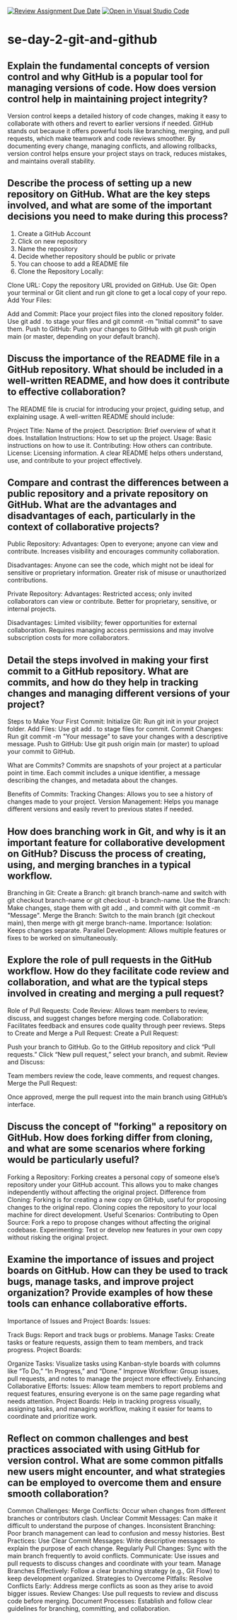 [![Review Assignment Due Date](https://classroom.github.com/assets/deadline-readme-button-22041afd0340ce965d47ae6ef1cefeee28c7c493a6346c4f15d667ab976d596c.svg)](https://classroom.github.com/a/8wgCKhpZ)
[![Open in Visual Studio Code](https://classroom.github.com/assets/open-in-vscode-2e0aaae1b6195c2367325f4f02e2d04e9abb55f0b24a779b69b11b9e10269abc.svg)](https://classroom.github.com/online_ide?assignment_repo_id=15585816&assignment_repo_type=AssignmentRepo)
# se-day-2-git-and-github
## Explain the fundamental concepts of version control and why GitHub is a popular tool for managing versions of code. How does version control help in maintaining project integrity?
Version control keeps a detailed history of code changes, making it easy to collaborate with others and revert to earlier versions if needed. GitHub stands out because it offers powerful tools like branching, merging, and pull requests, which make teamwork and code reviews smoother. By documenting every change, managing conflicts, and allowing rollbacks, version control helps ensure your project stays on track, reduces mistakes, and maintains overall stability.

## Describe the process of setting up a new repository on GitHub. What are the key steps involved, and what are some of the important decisions you need to make during this process?
1. Create a GitHub Account
2. Click on new repository
3. Name the repository
4. Decide whether repository should be public or private
5. You can choose to add a README file
6. Clone the Repository Locally:

Clone URL: Copy the repository URL provided on GitHub.
Use Git: Open your terminal or Git client and run git clone <repository-url> to get a local copy of your repo.
Add Your Files:

Add and Commit: Place your project files into the cloned repository folder. Use git add . to stage your files and git commit -m "Initial commit" to save them.
Push to GitHub: Push your changes to GitHub with git push origin main (or master, depending on your default branch).

## Discuss the importance of the README file in a GitHub repository. What should be included in a well-written README, and how does it contribute to effective collaboration?
The README file is crucial for introducing your project, guiding setup, and explaining usage. A well-written README should include:

Project Title: Name of the project.
Description: Brief overview of what it does.
Installation Instructions: How to set up the project.
Usage: Basic instructions on how to use it.
Contributing: How others can contribute.
License: Licensing information.
A clear README helps others understand, use, and contribute to your project effectively.


## Compare and contrast the differences between a public repository and a private repository on GitHub. What are the advantages and disadvantages of each, particularly in the context of collaborative projects?
Public Repository:
Advantages:
Open to everyone; anyone can view and contribute.
Increases visibility and encourages community collaboration.

Disadvantages:
Anyone can see the code, which might not be ideal for sensitive or proprietary information.
Greater risk of misuse or unauthorized contributions.

Private Repository:
Advantages:
Restricted access; only invited collaborators can view or contribute.
Better for proprietary, sensitive, or internal projects.

Disadvantages:
Limited visibility; fewer opportunities for external collaboration.
Requires managing access permissions and may involve subscription costs for more collaborators.

## Detail the steps involved in making your first commit to a GitHub repository. What are commits, and how do they help in tracking changes and managing different versions of your project?
Steps to Make Your First Commit:
Initialize Git: Run git init in your project folder.
Add Files: Use git add . to stage files for commit.
Commit Changes: Run git commit -m "Your message" to save your changes with a descriptive message.
Push to GitHub: Use git push origin main (or master) to upload your commit to GitHub.

What are Commits?
Commits are snapshots of your project at a particular point in time. Each commit includes a unique identifier, a message describing the changes, and metadata about the changes.

Benefits of Commits:
Tracking Changes: Allows you to see a history of changes made to your project.
Version Management: Helps you manage different versions and easily revert to previous states if needed.
## How does branching work in Git, and why is it an important feature for collaborative development on GitHub? Discuss the process of creating, using, and merging branches in a typical workflow.
Branching in Git:
Create a Branch: git branch branch-name and switch with git checkout branch-name or git checkout -b branch-name.
Use the Branch: Make changes, stage them with git add ., and commit with git commit -m "Message".
Merge the Branch: Switch to the main branch (git checkout main), then merge with git merge branch-name.
Importance:
Isolation: Keeps changes separate.
Parallel Development: Allows multiple features or fixes to be worked on simultaneously.

## Explore the role of pull requests in the GitHub workflow. How do they facilitate code review and collaboration, and what are the typical steps involved in creating and merging a pull request?
Role of Pull Requests:
Code Review: Allows team members to review, discuss, and suggest changes before merging code.
Collaboration: Facilitates feedback and ensures code quality through peer reviews.
Steps to Create and Merge a Pull Request:
Create a Pull Request:

Push your branch to GitHub.
Go to the GitHub repository and click “Pull requests.”
Click “New pull request,” select your branch, and submit.
Review and Discuss:

Team members review the code, leave comments, and request changes.
Merge the Pull Request:

Once approved, merge the pull request into the main branch using GitHub’s interface.

## Discuss the concept of "forking" a repository on GitHub. How does forking differ from cloning, and what are some scenarios where forking would be particularly useful?
Forking a Repository:
Forking creates a personal copy of someone else’s repository under your GitHub account. This allows you to make changes independently without affecting the original project.
Difference from Cloning:
Forking is for creating a new copy on GitHub, useful for proposing changes to the original repo.
Cloning copies the repository to your local machine for direct development.
Useful Scenarios:
Contributing to Open Source: Fork a repo to propose changes without affecting the original codebase.
Experimenting: Test or develop new features in your own copy without risking the original project.

## Examine the importance of issues and project boards on GitHub. How can they be used to track bugs, manage tasks, and improve project organization? Provide examples of how these tools can enhance collaborative efforts.
Importance of Issues and Project Boards:
Issues:

Track Bugs: Report and track bugs or problems.
Manage Tasks: Create tasks or feature requests, assign them to team members, and track progress.
Project Boards:

Organize Tasks: Visualize tasks using Kanban-style boards with columns like “To Do,” “In Progress,” and “Done.”
Improve Workflow: Group issues, pull requests, and notes to manage the project more effectively.
Enhancing Collaborative Efforts:
Issues: Allow team members to report problems and request features, ensuring everyone is on the same page regarding what needs attention.
Project Boards: Help in tracking progress visually, assigning tasks, and managing workflow, making it easier for teams to coordinate and prioritize work.

## Reflect on common challenges and best practices associated with using GitHub for version control. What are some common pitfalls new users might encounter, and what strategies can be employed to overcome them and ensure smooth collaboration?
Common Challenges:
Merge Conflicts: Occur when changes from different branches or contributors clash.
Unclear Commit Messages: Can make it difficult to understand the purpose of changes.
Inconsistent Branching: Poor branch management can lead to confusion and messy histories.
Best Practices:
Use Clear Commit Messages: Write descriptive messages to explain the purpose of each change.
Regularly Pull Changes: Sync with the main branch frequently to avoid conflicts.
Communicate: Use issues and pull requests to discuss changes and coordinate with your team.
Manage Branches Effectively: Follow a clear branching strategy (e.g., Git Flow) to keep development organized.
Strategies to Overcome Pitfalls:
Resolve Conflicts Early: Address merge conflicts as soon as they arise to avoid bigger issues.
Review Changes: Use pull requests to review and discuss code before merging.
Document Processes: Establish and follow clear guidelines for branching, committing, and collaboration.
